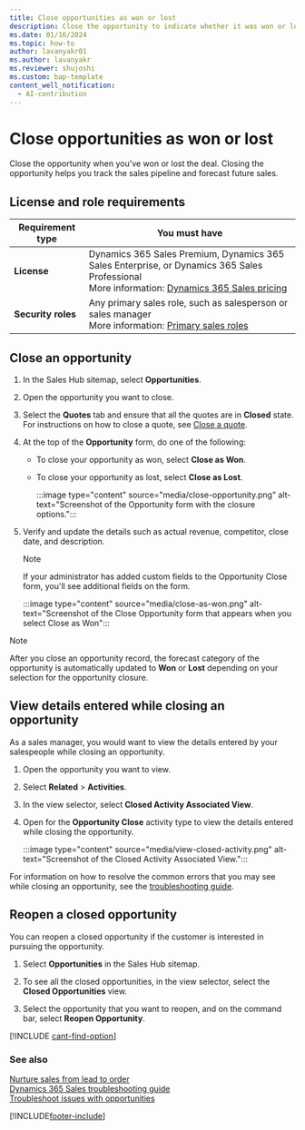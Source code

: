 ```yaml
---
title: Close opportunities as won or lost
description: Close the opportunity to indicate whether it was won or lost. You can reopen it in future if the customer is interested in pursuing the opportunity.
ms.date: 01/16/2024
ms.topic: how-to
author: lavanyakr01
ms.author: lavanyakr
ms.reviewer: shujoshi
ms.custom: bap-template
content_well_notification:
  - AI-contribution
---
```

# Close opportunities as won or lost 

Close the opportunity when you've won or lost the deal. Closing the opportunity helps you track the sales pipeline and forecast future sales.

## License and role requirements

| Requirement type | You must have |  
|-----------------------|---------|
| **License** | Dynamics 365 Sales Premium, Dynamics 365 Sales Enterprise, or Dynamics 365 Sales Professional <br>More information: [Dynamics 365 Sales pricing](https://dynamics.microsoft.com/sales/pricing/) |
| **Security roles** | Any primary sales role, such as salesperson or sales manager<br>  More information: [Primary sales roles](security-roles-for-sales.md#primary-sales-roles)|

## Close an opportunity  

1. In the Sales Hub sitemap, select **Opportunities**.  

2. Open the opportunity you want to close.  
1. Select the **Quotes** tab and ensure that all the quotes are in **Closed** state. For instructions on how to close a quote, see [Close a quote](close-quote.md).
  
3. At the top of the **Opportunity** form, do one of the following:  

   - To close your opportunity as won, select **Close as Won**.  
 
   - To close your opportunity as lost, select **Close as Lost**.

        :::image type="content" source="media/close-opportunity.png" alt-text="Screenshot of the Opportunity form with the closure options.":::

4. Verify and update the details such as actual revenue, competitor, close date, and description.  

   > [!NOTE]
   > If your administrator has added custom fields to the Opportunity Close form, you'll see additional fields on the form. 

    :::image type="content" source="media/close-as-won.png" alt-text="Screenshot of the Close Opportunity form that appears when you select Close as Won"::: 

> [!NOTE]
> After you close an opportunity record, the forecast category of the opportunity is automatically updated to **Won** or **Lost** depending on your selection for the opportunity closure.


## View details entered while closing an opportunity

As a sales manager, you would want to view the details entered by your salespeople while closing an opportunity.

1. Open the opportunity you want to view.
1. Select **Related** > **Activities**. 
1. In the view selector, select **Closed Activity Associated View**.
1. Open for the **Opportunity Close** activity type to view the details entered while closing the opportunity.

    :::image type="content" source="media/view-closed-activity.png" alt-text="Screenshot of the Closed Activity Associated View."::: 


For information on how to resolve the common errors that you may see while closing an opportunity, see the [troubleshooting guide](/troubleshoot/dynamics-365/sales/troubleshoot-opportunities-issues).

## Reopen a closed opportunity

You can reopen a closed opportunity if the customer is interested in pursuing the opportunity. 

1. Select **Opportunities** in the Sales Hub sitemap. 
   
2. To see all the closed opportunities, in the view selector, select the **Closed Opportunities** view.  

3. Select the opportunity that you want to reopen, and on the command bar, select **Reopen Opportunity**. 


[!INCLUDE [cant-find-option](../includes/cant-find-option.md)]

### See also  
 [Nurture sales from lead to order](nurture-sales-from-lead-order-sales.md)    
 [Dynamics 365 Sales troubleshooting guide](troubleshooting.md)  
[Troubleshoot issues with opportunities](/troubleshoot/dynamics-365/sales/troubleshoot-opportunities-issues#opportunity-issues-and-resolution-for-salespeople)


[!INCLUDE[footer-include](../includes/footer-banner.md)]
